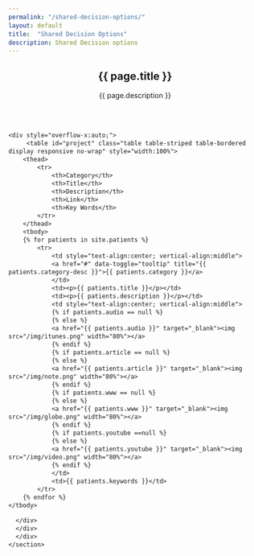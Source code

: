 ```yaml
---
permalink: "/shared-decision-options/"
layout: default
title:  "Shared Decision Options"
description: Shared Decision options
---
```


<section id="action" class="responsive">
        <div class="vertical-center">
             <div class="container">
                <div class="row">
                    <div class="action take-tour">
                            <center><h1 class="title">{{ page.title }}</h1>
                            <p>{{ page.description }}</p></center>
                    </div>
                </div>
            </div>
        </div>
   </section>

<section id="clinician">
      <div class="container">
        <div class="row">
          <div class="col-lg-12">
<br>
<br>

  	<div style="overflow-x:auto;">	
         <table id="project" class="table table-striped table-bordered display responsive no-wrap" style="width:100%">
        <thead>
            <tr>
                <th>Category</th>
                <th>Title</th>
                <th>Description</th>
                <th>Link</th>
                <th>Key Words</th>
            </tr>
        </thead>
        <tbody>
        {% for patients in site.patients %}
            <tr>
                <td style="text-align:center; vertical-align:middle">
                <a href="#" data-toggle="tooltip" title="{{ patients.category-desc }}">{{ patients.category }}</a>
                </td>
                <td><p>{{ patients.title }}</p></td>
                <td><p>{{ patients.description }}</p></td>
                <td style="text-align:center; vertical-align:middle">
                {% if patients.audio == null %}
                {% else %}
                <a href="{{ patients.audio }}" target="_blank"><img src="/img/itunes.png" width="80%"></a>
                {% endif %}
                {% if patients.article == null %}
                {% else %}
                <a href="{{ patients.article }}" target="_blank"><img src="/img/note.png" width="80%"></a>
                {% endif %}
                {% if patients.www == null %}
                {% else %}
                <a href="{{ patients.www }}" target="_blank"><img src="/img/globe.png" width="80%"></a>
                {% endif %} 
                {% if patients.youtube ==null %}
                {% else %}
                <a href="{{ patients.youtube }}" target="_blank"><img src="/img/video.png" width="80%"></a>
                {% endif %}
                </td>
                <td>{{ patients.keywords }}</td>
            </tr>
        {% endfor %}
    </tbody>
</table>
</div>

        
      </div>
	  </div>
	  </div>
    </section>
